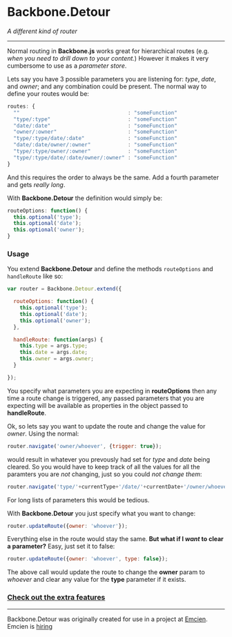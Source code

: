 # Backbone.Detour

*A different kind of router*

--------------

Normal routing in **Backbone.js** works great for hierarchical routes (e.g. *when you need to drill down to your content.*) However it makes it very cumbersome to use as a *parameter store*.

Lets say you have 3 possible parameters you are listening for: *type*, *date*, and *owner*; and any combination could be present. The normal way to define your routes would be:

```javascript
routes: {
  ""                                   : "someFunction"
  "type/:type"                         : "someFunction"
  "date/:date"                         : "someFunction"
  "owner/:owner"                       : "someFunction"
  "type/:type/date/:date"              : "someFunction"
  "date/:date/owner/:owner"            : "someFunction"
  "type/:type/owner/:owner"            : "someFunction"
  "type/:type/date/:date/owner/:owner" : "someFunction"
}
```
And this requires the order to always be the same. Add a fourth parameter and gets *really long*.

With **Backbone.Detour** the definition would simply be:

```javascript
routeOptions: function() {
  this.optional('type');
  this.optional('date');
  this.optional('owner');
}
```


### Usage

You extend **Backbone.Detour** and define the methods `routeOptions` and `handleRoute` like so:

```javascript
var router = Backbone.Detour.extend({

  routeOptions: function() {
    this.optional('type');
    this.optional('date');
    this.optional('owner');
  },

  handleRoute: function(args) {
    this.type = args.type;
    this.date = args.date;
    this.owner = args.owner;
  }

});
```
You specify what parameters you are expecting in **routeOptions** then any time a route change is triggered, any passed parameters that you are expecting will be available as properties in the object passed to **handleRoute**.

Ok, so lets say you want to update the route and change the value for *owner*. Using the normal:

```javascript
router.navigate('owner/whoever', {trigger: true});
```
would result in whatever you prevously had set for *type* and *date* being cleared. So you would have to keep track of all the values for all the paramters you are *not* changing, just so you could *not change them*:

```javascript
router.navigate('type/'+currentType+'/date/'+currentDate+'/owner/whoever', {trigger: true});
```
For long lists of parameters this would be tedious.

With **Backbone.Detour** you just specify what you want to change:

```javascript
router.updateRoute({owner: 'whoever'});
```

Everything else in the route would stay the same. **But what if I *want* to clear a parameter?** Easy, just set it to false:

```javascript
router.updateRoute({owner: 'whoever', type: false});
```

The above call would update the route to change the **owner** param to *whoever* and clear any value for the **type** parameter if it exists.

### [Check out the extra features](https://github.com/jisaacks/Backbone.Detour/blob/master/docs/extra_features.md#readme)

--------------

Backbone.Detour was originally created for use in a project at [Emcien](https://github.com/emcien).
Emcien is [hiring](http://emcien.com/about/careers/)